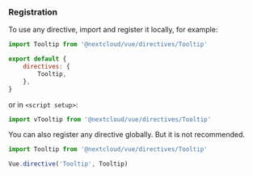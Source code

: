 <!--
 - SPDX-FileCopyrightText: 2020 Nextcloud GmbH and Nextcloud contributors
 - SPDX-License-Identifier: AGPL-3.0-or-later
-->

### Registration

To use any directive, import and register it locally, for example:

```js static
import Tooltip from '@nextcloud/vue/directives/Tooltip'

export default {
    directives: {
        Tooltip,
    },
}
```
or in `<script setup>`:

```js static
import vTooltip from '@nextcloud/vue/directives/Tooltip'
```

You can also register any directive globally. But it is not recommended.

```js static
import Tooltip from '@nextcloud/vue/directives/Tooltip'

Vue.directive('Tooltip', Tooltip)
```
